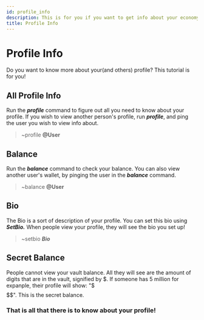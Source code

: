 ```yaml
---
id: profile_info
description: This is for you if you want to get info about your economy profile.
title: Profile Info
---
```


# Profile Info

Do you want to know more about your(and others) profile? This tutorial is for you!

## All Profile Info

Run the ***profile*** command to figure out all you need to know about your profile. If you wish to view another person's profile, run ***profile***, and ping the user you wish to view info about.

> ~profile **@User**

## Balance

Run the ***balance*** command to check your balance. You can also view another user's wallet, by pinging the user in the ***balance*** command.

> ~balance **@User**

## Bio

The Bio is a sort of description of your profile. You can set this bio using ***SetBio.*** When people view your profile, they will see the bio you set up!

> ~setbio ***Bio***

## Secret Balance

People cannot view your vault balance. All they will see are the amount of digits that are in the vault, signified by $. If someone has 5 million for expanple, their profile will show: "$$$$$$$". This is the secret balance.

### That is all that there is to know about your profile!